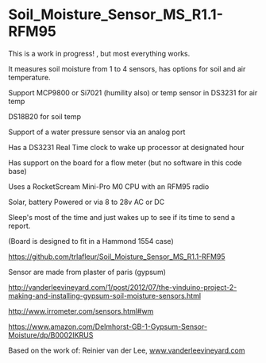 # Soil_Moisture_Sensor_MS_R1.1-RFM95


This is a work in progress! , but most everything works.

It measures soil moisture from 1 to 4 sensors, has options for soil and air temperature.

Support MCP9800 or Si7021 (humility also) or temp sensor in DS3231 for air temp

DS18B20 for soil temp

Support of a water pressure sensor via an analog port

Has a DS3231 Real Time clock to wake up processor at designated hour

Has support on the board for a flow meter (but no software in this code base)

Uses a RocketScream Mini-Pro M0 CPU with an RFM95 radio

Solar, battery Powered or via 8 to 28v AC or DC

Sleep's most of the time and just wakes up to see if its time to send a report.

(Board is designed to fit in a Hammond 1554 case)

https://github.com/trlafleur/Soil_Moisture_Sensor_MS_R1.1-RFM95

Sensor are made from plaster of paris (gypsum)

http://vanderleevineyard.com/1/post/2012/07/the-vinduino-project-2-making-and-installing-gypsum-soil-moisture-sensors.html

http://www.irrometer.com/sensors.html#wm

https://www.amazon.com/Delmhorst-GB-1-Gypsum-Sensor-Moisture/dp/B0002IKRUS

Based on the work of: Reinier van der Lee, www.vanderleevineyard.com
